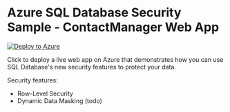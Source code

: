 # Azure SQL Database Security Sample - ContactManager Web App

[![Deploy to Azure](http://azuredeploy.net/deploybutton.png)](https://azuredeploy.net/)

Click to deploy a live web app on Azure that demonstrates how you can use SQL Database's new security features to protect your data.

Security features:
* Row-Level Security
* Dynamic Data Masking (todo)

